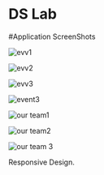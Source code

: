 # DS Lab

#Application ScreenShots


![evv1](https://github.com/rijwan-uddin/Data-Science-Lab-Application-DIU-./assets/96045123/25fea3d0-2369-4056-ac2c-03c183d0bcb1)

![evv2](https://github.com/rijwan-uddin/Data-Science-Lab-Application-DIU-./assets/96045123/86501896-d162-4486-8cff-89917e23529c)

![evv3](https://github.com/rijwan-uddin/Data-Science-Lab-Application-DIU-./assets/96045123/71ec331d-a187-4f44-8fdf-e5f9dded6a27)


![event3](https://github.com/rijwan-uddin/DS-Lab-app/assets/96045123/fc5327d6-3457-4152-9b63-fb9c1b5161b3)


![our team1](https://github.com/rijwan-uddin/DS-Lab-app/assets/96045123/8a74e86f-f122-470a-a22a-7c9a4582f48f)


![our team2](https://github.com/rijwan-uddin/DS-Lab-app/assets/96045123/23dad915-f672-49f9-b549-84cc8aca8d63)

![our team 3](https://github.com/rijwan-uddin/DS-Lab-app/assets/96045123/0c2855fb-c03a-448a-b719-435caa92d69a)

Responsive Design.


